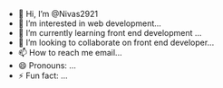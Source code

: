 - 👋 Hi, I’m @Nivas2921
- 👀 I’m interested in web development...
- 🌱 I’m currently learning front end development ...
- 💞️ I’m looking to collaborate on front end developer...
- 📫 How to reach me email...
- 😄 Pronouns: ...
- ⚡ Fun fact: ...

<!---
Nivas2921/Nivas2921 is a ✨ special ✨ repository because its `README.md` (this file) appears on your GitHub profile.
You can click the Preview link to take a look at your changes.
--->
